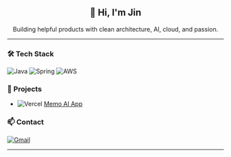 <h2 align="center">👋 Hi, I'm Jin</h2>

<p align="center">
Building helpful products with clean architecture, AI, cloud, and passion.
</p>

---

### 🛠 Tech Stack

![Java](https://img.shields.io/badge/Java-007396?style=flat&logo=openjdk&logoColor=white)
![Spring](https://img.shields.io/badge/Spring-6DB33F?style=flat&logo=spring&logoColor=white)
![AWS](https://img.shields.io/badge/AWS-232F3E?style=flat&logo=amazonwebservices&logoColor=white)

### 🚀 Projects
- ![Vercel](https://img.shields.io/badge/Vercel-black?style=plastic&logo=vercel)
  [Memo AI App](https://memo-ai-app.vercel.app)

### 📫 Contact
[![Gmail](https://img.shields.io/badge/Gmail-EA4335?style=flat&logo=gmail&logoColor=white)](mailto:jsu99053@gmail.com)

---

<p align="center"></p>
